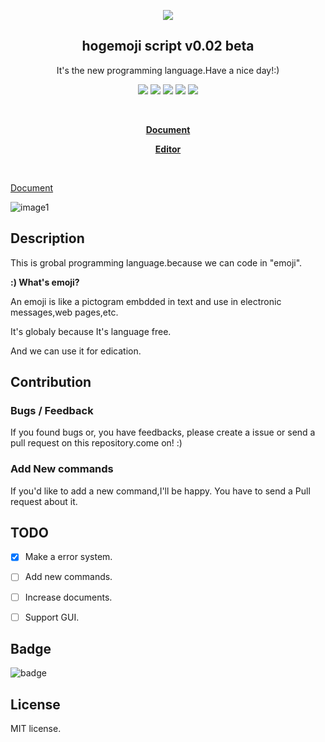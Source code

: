 <p align="center">
             <img src="https://raw.githubusercontent.com/frozelab/hogemoji_script/main/logo.svg">
            <h2 align="center">hogemoji script v0.02 beta</h2>
            <p align="center">It's the new programming language.Have a nice day!:)</p>
            <p align="center">
                <img src="http://img.shields.io/badge/license-MIT-blue.svg?style=flat">
                <img src="http://img.shields.io/badge/emoji🙃-00aacc.svg?style=flat">
                <img src="http://img.shields.io/badge/language-javascript-aa00cc.svg?style=flat">
                <img src="http://img.shields.io/badge/pull requests-welcome-green.svg?style=flat">
                <img src="http://img.shields.io/badge/issue-welcome-green.svg?style=flat">
            </p><br>
            <p align="center"><strong><a href="https://rihitosan.com/blog/hogemoji_docintr.html">Document</a></strong></p>
            <p align="center"><strong><a href="https://rihitosan.com/tools/hogemoji_script/">Editor</a></strong></p>
            <br>

[Document](https://rihitosan.com/blog/hogemoji_docintr.html)


![image1](https://user-images.githubusercontent.com/76610702/150675688-7e8af047-b429-4d49-a6af-1a2d2945777f.png)

## Description
This is grobal programming language.because we can code in "emoji".

<strong>:) What's emoji?</strong>

An emoji is like a pictogram embdded in text and use in electronic messages,web pages,etc.

It's globaly because It's language free.

And we can use it for edication.



## Contribution

### Bugs / Feedback

If you found bugs or, you have feedbacks, please create a issue or send a pull request on this repository.come on! :)

### Add New commands

If you'd like to add a new command,I'll be happy.
You have to send a Pull request about it.

## TODO

- [x] Make a error system.
- [ ] Add new commands.
- [ ] Increase documents.
- [ ] Support GUI.



## Badge

![badge](https://img.shields.io/badge/language-hogemoji%20script%20%F0%9F%99%83-00aacc.svg?style=flat)



## License
MIT license.
